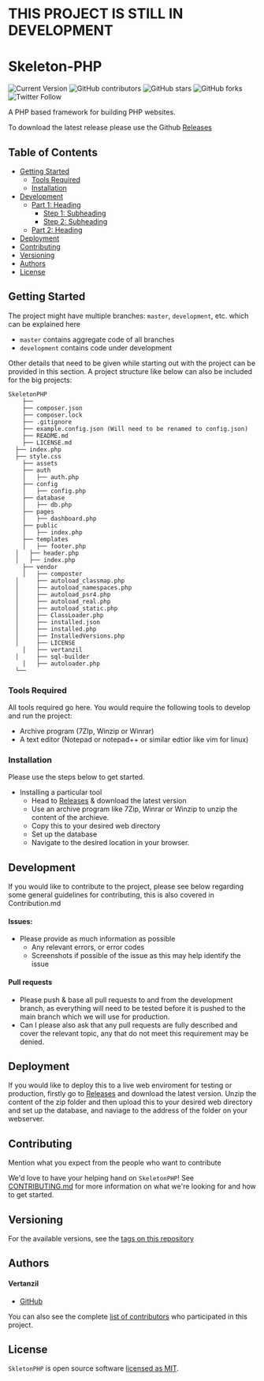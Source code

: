 # THIS PROJECT IS STILL IN DEVELOPMENT

# Skeleton-PHP

![Current Version](https://img.shields.io/badge/version-v0.1-blue)
![GitHub contributors](https://img.shields.io/github/contributors/Skeleton-PHP/SkeletonPHP)
![GitHub stars](https://img.shields.io/github/stars/Skeleton-PHP/SkeletonPHP?style=social)
![GitHub forks](https://img.shields.io/github/forks/Skeleton-PHP/SkeletonPHP?style=social)
![Twitter Follow](https://img.shields.io/twitter/follow/vertanzil?style=social)

A PHP based framework for building PHP websites.

To download the latest release please use the Github [Releases](https://github.com/Skeleton-PHP/SkeletonPHP/releases)

## Table of Contents
- [Getting Started](#getting-started)
	- [Tools Required](#tools-required)
	- [Installation](#installation)
- [Development](#development)
    - [Part 1: Heading](#part-1-heading)
	  - [Step 1: Subheading](#step-1-subheading)
	  - [Step 2: Subheading](#step-2-subheading)
	- [Part 2: Heading](#part-2-heading)
- [Deployment](#deployment)
- [Contributing](#contributing)
- [Versioning](#versioning)
- [Authors](#authors)
- [License](#license)

## Getting Started

The project might have multiple branches: `master`, `development`, etc. which can be explained here

* `master` contains aggregate code of all branches
* `development` contains code under development

Other details that need to be given while starting out with the project can be provided in this section. A project structure like below can also be included for the big projects:

```
SkeletonPHP
	├── 
	├── composer.json
	├── composer.lock
	├── .gitignore
	├── example.config.json (Will need to be renamed to config.json)
	├── README.md
	├── LICENSE.md
  ├── index.php
  ├── style.css
	├── assets
	├── auth
	│   ├── auth.php
	├── config
	│   ├── config.php
	├── database
	│   ├── db.php
	├── pages
	│   ├── dashboard.php
	├── public
	│   ├── index.php
	├── templates
	│   ├── footer.php
  │   ├── header.php
  │   ├── index.php
	├── vendor
	│   ├── composter
  │     ├── autoload_classmap.php
  │     ├── autoload_namespaces.php
  │     ├── autoload_psr4.php
  │     ├── autoload_real.php
  │     ├── autoload_static.php
  │     ├── ClassLoader.php
  │     ├── installed.json
  │     ├── installed.php
  │     ├── InstalledVersions.php
  │     ├── LICENSE
	│   ├── vertanzil
  │     ├── sql-builder
	│   ├── autoloader.php
  └── 
```

### Tools Required

All tools required go here. You would require the following tools to develop and run the project:

* Archive program  (7ZIp, Winzip or Winrar)
* A text editor (Notepad or notepad++ or similar edtior like vim for linux)

### Installation

Please use the steps below to get started.

* Installing a particular tool
  * Head to [Releases](https://github.com/Skeleton-PHP/SkeletonPHP/releases) & download the latest version
  * Use an archive program like 7Zip, Winrar or Winzip to unzip the content of the archieve.
  * Copy this to your desired web directory
  * Set up the database
  * Navigate to the desired location in your browser.
  
## Development
If you would like to contribute to the project, please see below regarding some general guidelines for contributing, this is also covered in Contribution.md

#### Issues:
* Please provide as much information as possible
  * Any relevant errors, or error codes
  * Screenshots if possible of the issue as this may help identify the issue
  
#### Pull requests
* Please push & base all pull requests to and from the development branch, as everything will need to be tested before it is pushed to the main branch which we will use for production.
* Can I please also ask that any pull requests are fully described and cover the relevant topic, any that do not meet this requirement may be denied.

## Deployment
If you would like to deploy this to a live web enviroment for testing or production, firstly go to [Releases](https://github.com/Skeleton-PHP/SkeletonPHP/releases) and download the latest version.
Unzip the content of the zip folder and then upload this to your desired web directory and set up the database, and naviage to the address of the folder on your webserver.

## Contributing

Mention what you expect from the people who want to contribute

We'd love to have your helping hand on `SkeletonPHP`! See [CONTRIBUTING.md] for more information on what we're looking for and how to get started.

## Versioning

For the available versions, see the [tags on this repository][tags]

## Authors

#### Vertanzil
* [GitHub]

You can also see the complete [list of contributors][contributors] who participated in this project.

## License
`SkletonPHP` is open source software [licensed as MIT][license].

[//]: # (HyperLinks)

[GitHub Repository]: https://github.com/Skeleton-PHP/SkeletonPHP
[CONTRIBUTING.md]: https://github.com/Skeleton-PHP/SkeletonPHP/blob/master/CONTRIBUTING.md
[tags]: https://github.com/Skeleton-PHP/SkeletonPHP/tags

[GitHub]: https://github.com/Skeleton-PHP/

[contributors]: https://github.com/Skeleton-PHP/SkeletonPHP/contributors
[license]: https://github.com/Skeleton-PHP/SkeletonPHP/blob/master/LICENSE.md
